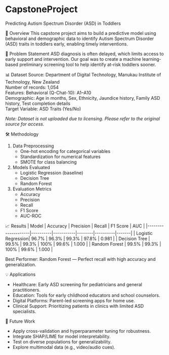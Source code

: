 # CapstoneProject
Predicting Autism Spectrum Disorder (ASD) in Toddlers

📌 Overview
This capstone project aims to build a predictive model using behavioral and demographic data to identify Autism Spectrum Disorder (ASD) traits in toddlers early, enabling timely interventions.

🎯 Problem Statement
ASD diagnosis is often delayed, which limits access to early support and intervention. Our goal was to create a machine learning-based preliminary screening tool to help identify at-risk toddlers sooner.

📊 Dataset
Source: Department of Digital Technology, Manukau Institute of Technology, New Zealand  
Number of records: 1,054  
Features:
Behavioral (Q-Chat-10): A1–A10  
Demographic: Age in months, Sex, Ethnicity, Jaundice history, Family ASD history, Test completion details  
Target Variable: ASD Traits (Yes/No) 

*Note: Dataset is not uploaded due to licensing. Please refer to the original source for access.*

🛠 Methodology
1. Data Preprocessing
   - One-hot encoding for categorical variables
   - Standardization for numerical features
   - SMOTE for class balancing
2. Models Evaluated
   - Logistic Regression (baseline)
   - Decision Tree
   - Random Forest
3. Evaluation Metrics
   - Accuracy
   - Precision
   - Recall
   - F1 Score
   - AUC-ROC

📈 Results
| Model              | Accuracy | Precision | Recall | F1 Score | AUC   |
|--------------------|----------|-----------|--------|----------|-------|
| Logistic Regression| 96.7%    | 96.3%     | 99.3%  | 97.8%    | 0.981 |
| Decision Tree      | 99.5%    | 99.3%     | 100%   | 99.6%    | 1.000 |
| Random Forest      | 99.5%    | 99.3%     | 100%   | 99.6%    | 1.000 |

Best Performer: Random Forest — Perfect recall with high accuracy and generalization.

💡 Applications
- Healthcare: Early ASD screening for pediatricians and general practitioners.
- Education: Tools for early childhood educators and school counselors.
- Digital Platforms: Parent-led screening apps for home use.
- Clinical Support: Prioritizing patients in clinics with limited ASD specialists.

 🚀 Future Work
- Apply cross-validation and hyperparameter tuning for robustness.
- Integrate SHAP/LIME for model interpretability.
- Test on diverse populations for generalizability.
- Explore multimodal data (e.g., video/audio cues).
